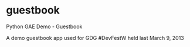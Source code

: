 guestbook
=========

Python GAE Demo - Guestbook

A demo guestbook app used for GDG #DevFestW held last March 9, 2013
